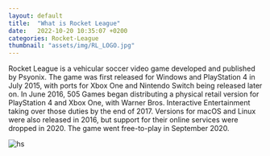 ```yaml
---
layout: default
title:  "What is Rocket League"
date:   2022-10-20 10:35:07 +0200
categories: Rocket-League
thumbnail: "assets/img/RL_LOGO.jpg"
---
```

Rocket League is a vehicular soccer video game developed and published by Psyonix. The game was first released for Windows and PlayStation 4 in July 2015, with ports for Xbox One and Nintendo Switch being released later on. In June 2016, 505 Games began distributing a physical retail version for PlayStation 4 and Xbox One, with Warner Bros. Interactive Entertainment taking over those duties by the end of 2017. Versions for macOS and Linux were also released in 2016, but support for their online services were dropped in 2020. The game went free-to-play in September 2020.

![hs](/assets/img/RL_LOGO.jpg)
